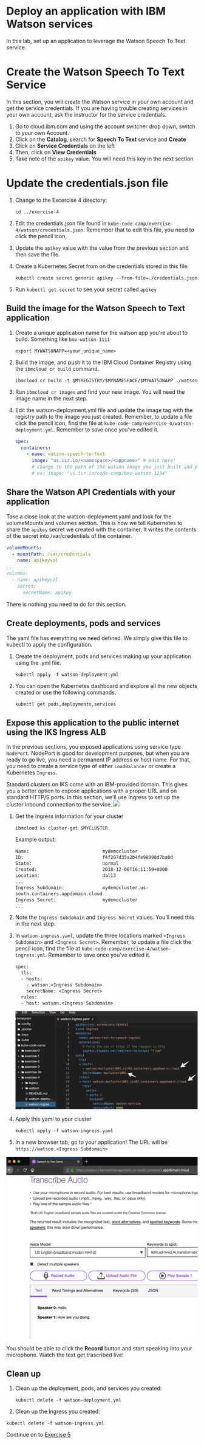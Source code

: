 # Deploy an application with IBM Watson services

In this lab, set up an application to leverage the Watson Speech To Text service. 

# Create the Watson Speech To Text Service
In this section, you will create the Watson service in your own account and get the service credentials. If you are having trouble creating services in your own account, ask the instructor for the service credentials.

1. Go to cloud.ibm.com and using the account switcher drop down, switch to your own Account. 
2. Click on the **Catalog**, search for **Speech To Text** service and **Create**
3. Click on **Service Credentials** on the left
4. Then, click on **View Credentials**
5. Take note of the `apikey` value. You will need this key in the next section

# Update the credentials.json file
1. Change to the Excercise 4 directory:

    ```
    cd ../exercise-4
    ```

2. Edit the credentials.json file found in `kube-code-camp/exercise-4/watson/credentials.json`. Remember that to edit this file, you need to click the pencil icon, 
3. Update the `apikey` value with the value from the previous section and then save the file. 
   
4. Create a Kubernetes Secret from on the credentials stored in this file.

    ```
    kubectl create secret generic apikey --from-file=./credentials.json 
    ```
5. Run `kubectl get secret` to see your secret called `apikey`


## Build the image for the Watson Speech to Text application

1. Create a unique application name for the watson app you're about to build. Something like `bmv-watson-1111`

    ```
    export MYWATSONAPP=<your_unique_name>
    ```

2. Build the image, and push it to the IBM Cloud Container Registry using the `ibmcloud cr build` command.

   ```
   ibmcloud cr build -t $MYREGISTRY/$MYNAMESPACE/$MYWATSONAPP ./watson
   ```
3. Run `ibmcloud cr images` and find your new image. You will need the image name in the next step.

3. Edit the watson-deployment.yml file and update the image tag with the registry path to the image you just created. Remember, to update a file click the pencil icon, find the file at `kube-code-camp/exercise-4/watson-deployment.yml`. Remember to save once you've edited it.

    ```yml
    spec:
      containers:
        - name: watson-speech-to-text
          image: "us.icr.io/<namespace>/<appname>" # edit here!
          # change to the path of the watson image you just built and pushed
          # ex: image: "us.icr.io/code-camp/bmv-watson-1234"
    ```

## Share the Watson API Credentials with your application
Take a close look at the watson-deployment.yaml and look for the volumeMounts and volumes section. This is how we tell Kubernetes to share the `apikey` secret we created with the container. It writes the contents of the secret into /var/credentials of the container.

  ```yml
  volumeMounts:
    - mountPath: /var/credentials
      name: apikeyvol
  ...
  volumes:
    - name: apikeyvol
      secret:
        secretName: apikey
  ```
There is nothing you need to do for this section.

## Create deployments, pods and services
The yaml file has everything we need defined. We simply give this file to kubectl to apply the configuration.

1. Create the deployment, pods and services making up your application using the .yml file.

   ```
   kubectl apply -f watson-deployment.yml
   ```
1. You can open the Kubernetes dashboard and explore all the new objects created or use the following commands.

   ```
   kubectl get pods,deployments,services
   ```

## Expose this application to the public internet using the IKS Ingress ALB

In the previous sections, you exposed applications using service type `NodePort`. NodePort is good for development purposes, but when you are ready to go live, you need a permanent IP address or host name. For that, you need to create a service type of either `LoadBalancer` or create a Kubernetes `Ingress`.

Standard clusters on IKS come with an IBM-provided domain. This gives you a better option to expose applications with a proper URL and on standard HTTP/S ports. In this section, we'll use Ingress to set up the cluster inbound connection to the service.
![](https://cloud.ibm.com/docs-content/v1/content/4fb01670d36e2a82c7b5e9c5ff5a93068dbf2826/tutorials/images/solution2/Ingress.png)

1. Get the Ingress information for your cluster

    ```
    ibmcloud ks cluster-get $MYCLUSTER
    ```
    Example output:
    ```
    Name:                           mydemocluster
    ID:                             f4f207d35a2b4fe98998d7ba0d
    State:                          normal
    Created:                        2018-12-06T16:11:59+0000
    Location:                       dal13
    ...
    Ingress Subdomain:              mydemocluster.us-south.containers.appdomain.cloud
    Ingress Secret:                 mydemocluster
    ...
    ```
    
2. Note the `Ingress Subdomain` and `Ingress Secret` values. You'll need this in the next step.
3. In `watson-ingress.yaml`, update the three locations marked `<Ingress Subdomain>` and `<Ingress Secret>`. Remember, to update a file click the pencil icon, find the file at `kube-code-camp/exercise-4/watson-ingress.yml`. Remember to save once you've edited it.
    ```
    spec:
      tls:
      - hosts:
        - watson.<Ingress Subdomain>
        secretName: <Ingress Secret>
      rules:
      - host: watson.<Ingress Subdomain>
      ```
    
    ![](../README_images/watson-ingress.png)
    
4. Apply this yaml to your cluster
    ```
    kubectl apply -f watson-ingress.yaml
    ```
4. In a new browser tab, go to your application! The URL will be `https://watson.<Ingress Subdomain>`


![](../README_images/watson-stt.png)
    
You should be able to click the **Record** button and start speaking into your microphone. Watch the text get trascribed live!

## Clean up

1. Clean up the deployment, pods, and services you created:

    ```
    kubectl delete -f watson-deployment.yml
    ```
2. Clean up the Ingress you created:

 ```
 kubectl delete -f watson-ingress.yml
 ```

Continue on to [Exercise 5](../exercise-5/README.md)

